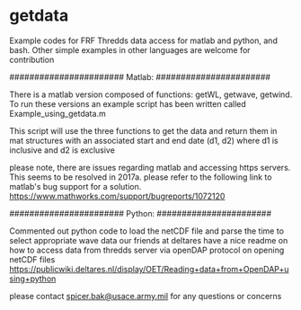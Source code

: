 # getdata
Example codes for FRF Thredds data access for matlab and python, and bash.  Other simple examples in other languages are welcome for contribution

#######################
Matlab:
#######################

There is a matlab version composed of functions: 
getWL, getwave, getwind.  To run these versions an example script has been written called Example_using_getdata.m

This script will use the three functions to get the data and return them in mat structures with an associated start
and end date (d1, d2)  where d1 is inclusive and d2 is exclusive

please note, there are issues regarding matlab and accessing https servers.  This seems to be resolved in 2017a.  please refer to the following link to matlab's bug support for a solution. 
https://www.mathworks.com/support/bugreports/1072120

#######################
Python:
#######################


Commented out python code to load the netCDF file and parse the time to select appropriate wave data
our friends at deltares have a nice readme on how to access data from thredds server via openDAP protocol on opening netCDF files 
https://publicwiki.deltares.nl/display/OET/Reading+data+from+OpenDAP+using+python

please contact spicer.bak@usace.army.mil for any questions or concerns
